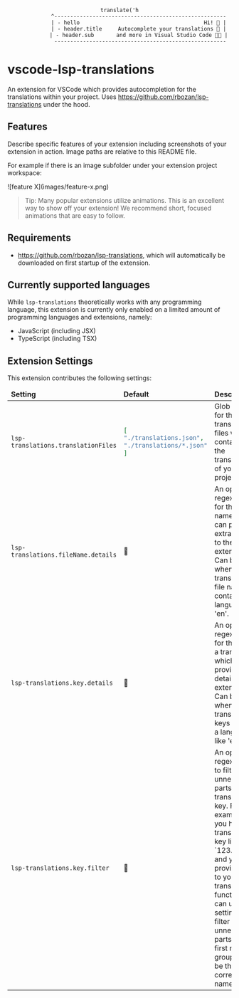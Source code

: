 **<center>**
```
translate('h
            ^------------------------------------------------------
            | - hello                                       Hi! 👋 |
            | - header.title     Autocomplete your translations 📔 |
            | - header.sub       and more in Visual Studio Code 👩‍💻 |
             ------------------------------------------------------
```
**</center>**
# vscode-lsp-translations

An extension for VSCode which provides autocompletion for the translations within your project. Uses https://github.com/rbozan/lsp-translations under the hood.

## Features

Describe specific features of your extension including screenshots of your extension in action. Image paths are relative to this README file.

For example if there is an image subfolder under your extension project workspace:

\!\[feature X\]\(images/feature-x.png\)

> Tip: Many popular extensions utilize animations. This is an excellent way to show off your extension! We recommend short, focused animations that are easy to follow.

## Requirements
* https://github.com/rbozan/lsp-translations, which will automatically be downloaded on first startup of the extension.

## Currently supported languages
While `lsp-translations` theoretically works with any programming language, this extension is currently only enabled on a limited amount of programming languages and extensions, namely:
- JavaScript (including JSX)
- TypeScript (including TSX)

## Extension Settings

This extension contributes the following settings:

<table>
  <thead>
    <tr>
      <td><strong>Setting</strong></td>
      <td><strong>Default</strong></td>
      <td><strong>Description</strong></td>
      <td><strong>Examples</strong></td>
    </tr>
  </thead>
  <tbody>

<tr>
<td>
        
`lsp-translations.translationFiles`

</td>
<td>
        
```json
[
"./translations.json",
"./translations/*.json"
]
```

</td>
<td>Glob patterns for the translation files which contain all the translations of your project.</td>
<td></td>
</tr>
    
  
<tr>
<td>
        
`lsp-translations.fileName.details`

</td>
<td>🚫</td>
<td>An optional regex pattern for the file name which can provide extra details to the extension. Can be useful when your translation file name contains language like 'en'.</td>
<td></td>
</tr>
    
    
<tr>
<td>
        
`lsp-translations.key.details`

</td>
<td>🚫</td>
<td>An optional regex pattern for the key of a translation which can provide extra details to the extension. Can be useful when your translation keys contains a language like 'en'.</td>
<td>

```json
"^.+?\\.(?<language>.+?)\\."
```

</td>
</tr>

<tr>
<td>

`lsp-translations.key.filter`

</td>
<td>🚫</td>
<td>An optional regex pattern to filter out unneeded parts of a translation key. For example: if you have a translation key like `123.abc.key` and you only provide `key` to your translation function, you can use this setting to filter out the unneeded parts. The first regex group would be the correct key name.</td>
<td></td>
</tr>
    
  </tbody>
</table>
